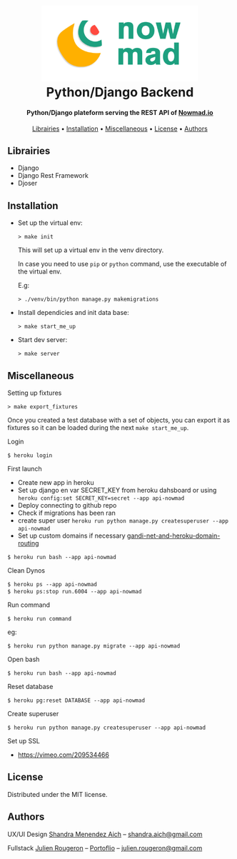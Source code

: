 <h1 align="center">
  <br>
  <a href="https://nowmad.io"><img src="https://github.com/nowmad-io/hybridapp/blob/master/assets/images/logos/full_logo_horizontal.png?raw=true" alt="Nowmad" width="350"></a>
  <br>
  Python/Django Backend
  <br>
</h1>

<h4 align="center">Python/Django plateform serving the REST API of <a href="https://nowmad.io">Nowmad.io</a></h4>

<p align="center">
  <a href="#librairies">Librairies</a> •
  <a href="#installation">Installation</a> •
  <a href="#miscellaneous">Miscellaneous</a> •
  <a href="#license">License</a> •
  <a href="#authors">Authors</a>
</p>

## Librairies

* Django
* Django Rest Framework
* Djoser

## Installation

* Set up the virtual env:
  ```
  > make init
  ```
  This will set up a virtual env in the venv directory.

  In case you need to use ```pip``` or ```python``` command, use the executable of the virtual env.

  E.g:
  ```
  > ./venv/bin/python manage.py makemigrations
  ```
* Install dependicies and init data base:
  ```
  > make start_me_up
  ```
* Start dev server:
  ```
  > make server
  ```

## Miscellaneous

Setting up fixtures
```
> make export_fixtures
```
Once you created a test database with a set of objects, you can export it as fixtures so it can be loaded during the next ```make start_me_up```.

Login
```
$ heroku login
```

First launch
* Create new app in heroku
* Set up django en var SECRET_KEY from heroku dahsboard or using `heroku config:set SECRET_KEY=secret --app api-nowmad`
* Deploy connecting to github repo
* Check if migrations has been ran
* create super user `heroku run python manage.py createsuperuser --app api-nowmad`
* Set up custom domains if necessary [gandi-net-and-heroku-domain-routing](https://stackoverflow.com/questions/22854091/gandi-net-and-heroku-domain-routing)

```
$ heroku run bash --app api-nowmad
```

Clean Dynos
```
$ heroku ps --app api-nowmad
$ heroku ps:stop run.6004 --app api-nowmad
```

Run command
```
$ heroku run command
```
eg:
```
$ heroku run python manage.py migrate --app api-nowmad
```

Open bash
```
$ heroku run bash --app api-nowmad
```

Reset database
```
$ heroku pg:reset DATABASE --app api-nowmad
```

Create superuser
```
$ heroku run python manage.py createsuperuser --app api-nowmad
```

Set up SSL
* https://vimeo.com/209534466

## License

Distributed under the MIT license.

## Authors

UX/UI Design
[Shandra Menendez Aich](https://www.behance.net/Shandraich) – shandra.aich@gmail.com

Fullstack
[Julien Rougeron](https://github.com/julienr2) – [Portoflio](https://julienr2.github.io) – julien.rougeron@gmail.com
